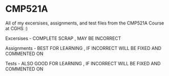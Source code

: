 # CMP521A
 All of my excersises, assignments, and test files from the CMP521A Course at CGHS
:)

Excersises - COMPLETE SCRAP , MAY BE INCORRECT

Assignments - BEST FOR LEARNING , IF INCORRECT WILL BE FIXED AND COMMENTED ON

Tests - ALSO GOOD FOR LEARNING , IF INCORRECT WILL BE FIXED AND COMMENTED ON
